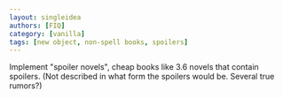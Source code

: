 ```yaml
---
layout: singleidea
authors: [FIQ]
category: [vanilla]
tags: [new object, non-spell books, spoilers]
---
```

Implement "spoiler novels", cheap books like 3.6 novels that contain spoilers. (Not described in what form the spoilers would be. Several true rumors?)
